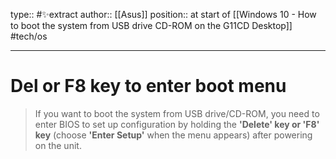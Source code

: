 type:: #✨extract
author:: [[Asus]]
position:: at start of [[Windows 10 - How to boot the system from USB drive CD-ROM on the G11CD Desktop]]
#tech/os 

---

# Del or F8 key to enter boot menu

> If you want to boot the system from USB drive/CD-ROM, you need to enter BIOS to set up configuration by holding the **'Delete' key or 'F8' key** (choose **'Enter Setup'** when the menu appears) after powering on the unit.
